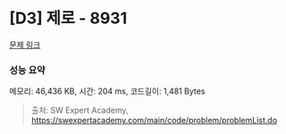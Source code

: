 # [D3] 제로 - 8931 

[문제 링크](https://swexpertacademy.com/main/code/problem/problemDetail.do?contestProbId=AW5jBWLq7jwDFATQ) 

### 성능 요약

메모리: 46,436 KB, 시간: 204 ms, 코드길이: 1,481 Bytes



> 출처: SW Expert Academy, https://swexpertacademy.com/main/code/problem/problemList.do